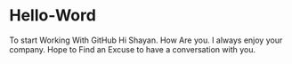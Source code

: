 # Hello-Word
To start Working With GitHub
Hi Shayan. How Are you. I always enjoy your company. Hope to Find 
an Excuse to have a conversation with you.
